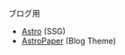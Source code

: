 ブログ用

- [Astro](https://astro.build/) (SSG)
- [AstroPaper](https://github.com/satnaing/astro-paper) (Blog Theme)
